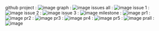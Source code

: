 github project : ![image](https://github.com/Meleksebri/images/assets/91430760/2f9859f3-8c2c-436d-9afd-f48d7b5c2c23)
graph : ![image](https://github.com/Meleksebri/images/assets/91430760/a058fb5c-e858-4828-ba35-8388e386754b)
issues all : ![image](https://github.com/Meleksebri/images/assets/91430760/77f0aa13-9b1c-4209-92c4-532553163dc7)
issue 1 : ![image](https://github.com/Meleksebri/images/assets/91430760/fefae579-3441-4232-92d0-6431781bf9c4)
issue 2 : ![image](https://github.com/Meleksebri/images/assets/91430760/ec7e4c9b-735a-4de7-adb0-dc0a2949d724)
issue 3 : ![image](https://github.com/Meleksebri/images/assets/91430760/fdfdbdfb-88ee-4c2c-9005-eecb8bd39a36)
milestone : ![image](https://github.com/Meleksebri/images/assets/91430760/63947d8d-0a31-4647-9d1c-347247146480)
pr1 : ![image](https://github.com/Meleksebri/images/assets/91430760/91a9d698-927c-4850-b641-38ff51191eda)
pr2 : ![image](https://github.com/Meleksebri/images/assets/91430760/36703648-ffd6-4d67-b398-45b692b28003)
pr3 : ![image](https://github.com/Meleksebri/images/assets/91430760/6f1ce841-559c-4465-860c-b7fb6e92abbf)
pr4 : ![image](https://github.com/Meleksebri/images/assets/91430760/572696ac-6545-47f7-81fb-8b31b6e28635)
pr5 : ![image](https://github.com/Meleksebri/images/assets/91430760/1487d24f-d4d3-48c3-9956-70407d2b3af0)
prall : ![image](https://github.com/Meleksebri/images/assets/91430760/6aa6e1b7-6c43-407c-943a-2a1446c6803d)












